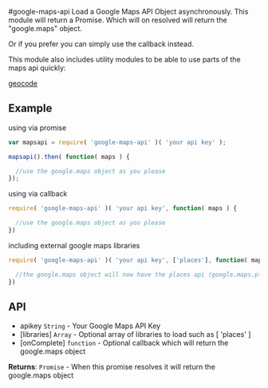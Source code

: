 <a name="module_google-maps-api"></a>
#google-maps-api
<a name="exp_module_google-maps-api"></a>
Load a Google Maps API Object asynchronously. This module will return a Promise.
Which will on resolved will return the "google.maps" object.

Or if you prefer you can simply use the callback instead.

This module also includes utility modules to be able to use parts of the maps api quickly:

[geocode](geocode/)

## Example 

using via promise
```javascript
var mapsapi = require( 'google-maps-api' )( 'your api key' );

mapsapi().then( function( maps ) {

  //use the google.maps object as you please
});
```

using via callback
```javascript
require( 'google-maps-api' )( 'your api key', function( maps ) {

  //use the google.maps object as you please
})
```
including external google maps libraries
```javascript
require( 'google-maps-api' )( 'your api key', ['places'], function( maps ) {

  //the google.maps object will now have the places api (google.maps.places)
})
```


## API

- apikey `String` - Your Google Maps API Key  
- \[libraries\] `Array` -  Optional array of libraries to load such as [ 'places' ]
- \[onComplete\] `function` - Optional callback which will return the google.maps object  

**Returns**: `Promise` - When this promise resolves it will return the google.maps object